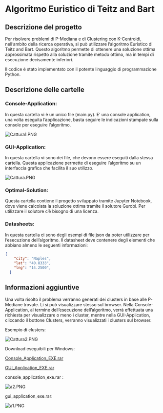# Algoritmo Euristico di Teitz and Bart

## Descrizione del progetto

Per risolvere problemi di P-Mediana e di Clustering con K-Centroidi, nell’ambito della ricerca operativa, si può utilizzare l’algoritmo Euristico di Teitz and Bart. Questo algoritmo permette di ottenere una soluzione ottima approssimata rispetto alla soluzione tramite metodo ottimo, ma in tempi di esecuzione decisamente inferiori.

Il codice è stato implementato con il potente linguaggio di programmazione Python.

## Descrizione delle cartelle

### Console-Application:

In questa cartella vi è un unico file (main.py). E’ una console application, una volta eseguita l’applicazione, basta seguire le indicazioni stampate sulla console per eseguire l’algoritmo.

![Cattura1.PNG](https://i.ibb.co/F888Y5N/Cattura1.png)

### GUI-Application:

In questa cartella vi sono dei file, che devono essere eseguiti dalla stessa cartella. Questa applicazione permette di eseguire l’algoritmo su un interfaccia grafica che facilita il suo utilizzo.

![Cattura.PNG](https://i.ibb.co/bvBgXrg/Cattura.png)

### Optimal-Solution:

Questa cartella contiene il progetto sviluppato tramite Jupyter Notebook, dove viene calcolata la soluzione ottima tramite il solutore Gurobi. Per utilizzare il solutore c’è bisogno di una licenza.

### Datasheets:

In questa cartella ci sono degli esempi di file json da poter utilizzare per l’esecuzione dell’algoritmo. Il datasheet deve contenere degli elementi che abbiano almeno le seguenti informazioni:

```json
{
    "city": "Naples", 
    "lat": "40.8333", 
    "lng": "14.2500", 
  }
```

## Informazioni aggiuntive

Una volta risolto il problema verranno generati dei clusters in base alle P-Mediane trovate. Li si può visualizzare stesso sul browser. Nella Console-Application, al termine dell’esecuzione dell’algoritmo, verrà effettuata una richiesta per visualizzare o meno i cluster, mentre nella GUI-Application, cliccando il bottone Clusters, verranno visualizzati i clusters sul browser.

Esempio di clusters:

![Cattura2.PNG](https://i.ibb.co/zmxyGL2/Cattura2.png)

Download eseguibili per Windows:

[Console_Application_EXE.rar](https://file.io/Jr4chimYOI3N)

[GUI_Application_EXE.rar](https://file.io/lK14cyjfOsL2)

console_application_exe.rar :

![a2.PNG](https://i.ibb.co/9Wg6JZn/a2.png)

gui_application_exe.rar:

![a1.PNG](https://i.ibb.co/BZbCngF/a1.png)
